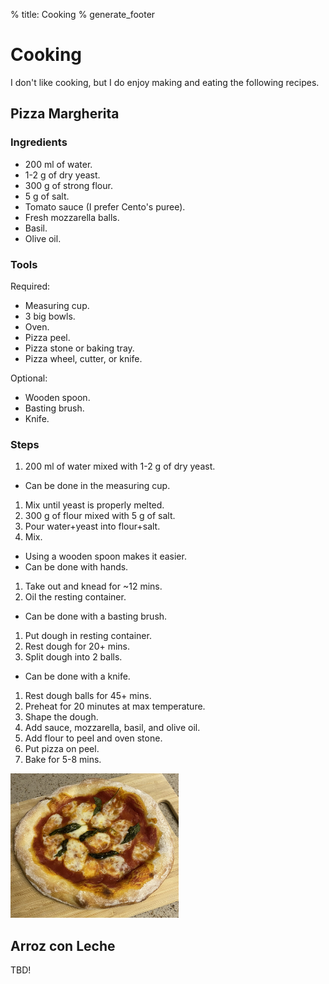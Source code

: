 % title: Cooking
% generate_footer

# Cooking

I don't like cooking, but I do enjoy making and eating the following recipes.

## Pizza Margherita

### Ingredients

* 200 ml of water.
* 1-2 g of dry yeast.
* 300 g of strong flour.
* 5 g of salt.
* Tomato sauce (I prefer Cento's puree).
* Fresh mozzarella balls.
* Basil.
* Olive oil.

### Tools

Required:

* Measuring cup.
* 3 big bowls.
* Oven.
* Pizza peel.
* Pizza stone or baking tray.
* Pizza wheel, cutter, or knife.

Optional:

* Wooden spoon.
* Basting brush.
* Knife.

### Steps

1. 200 ml of water mixed with 1-2 g of dry yeast.
  * Can be done in the measuring cup.
1. Mix until yeast is properly melted.
1. 300 g of flour mixed with 5 g of salt.
1. Pour water+yeast into flour+salt.
1. Mix.
  * Using a wooden spoon makes it easier.
  * Can be done with hands.
1. Take out and knead for ~12 mins.
1. Oil the resting container.
  * Can be done with a basting brush.
1. Put dough in resting container.
1. Rest dough for 20+ mins.
1. Split dough into 2 balls.
  * Can be done with a knife.
1. Rest dough balls for 45+ mins.
1. Preheat for 20 minutes at max temperature.
1. Shape the dough.
1. Add sauce, mozzarella, basil, and olive oil.
1. Add flour to peel and oven stone.
1. Put pizza on peel.
1. Bake for 5-8 mins.

<img src="images/cooking-pizza-result.jpeg" alt="Pizza result" style="width: 269px; height: 231px;" />

## Arroz con Leche

TBD!
